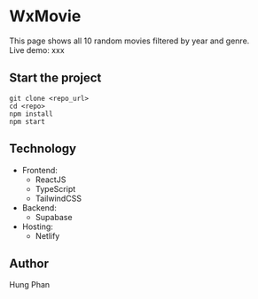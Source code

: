 # WxMovie

This page shows all 10 random movies filtered by year and genre.<br/>
Live demo: xxx

## Start the project

```
git clone <repo_url>
cd <repo>
npm install
npm start
```

## Technology

- Frontend:
  - ReactJS
  - TypeScript
  - TailwindCSS
- Backend:
  - Supabase
- Hosting:
  - Netlify

## Author

Hung Phan

